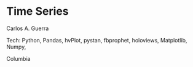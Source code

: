 # Time Series 

Carlos A. Guerra

Tech: Python, Pandas, hvPlot, pystan, fbprophet, holoviews, Matplotlib, Numpy, 


Columbia
